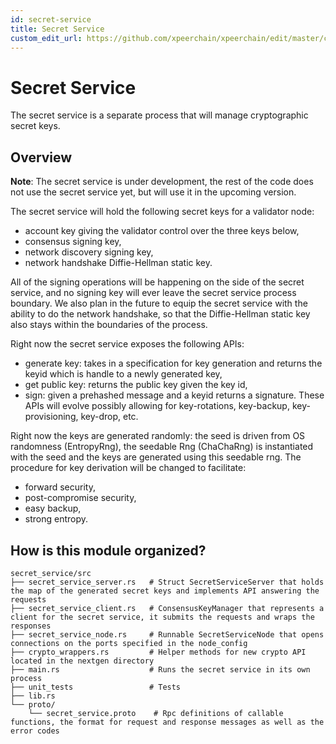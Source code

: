 ```yaml
---
id: secret-service
title: Secret Service
custom_edit_url: https://github.com/xpeerchain/xpeerchain/edit/master/crypto/secret_service/README.md
---
```

# Secret Service

The secret service is a separate process that will manage cryptographic secret keys.

## Overview

**Note**: The secret service is under development, the rest of the code does not use the secret service yet, but will use it in the upcoming version.

The secret service will hold the following secret keys for a validator node:
* account key giving the validator control over the three keys below,
* consensus signing key,
* network discovery signing key,
* network handshake Diffie-Hellman static key.

All of the signing operations will be happening on the side of the secret service, and no signing key will ever leave the secret service process boundary.
We also plan in the future to equip the secret service with the ability to do the network handshake, so that the Diffie-Hellman static key also stays within the boundaries of the process.

Right now the secret service exposes the following APIs:
* generate key: takes in a specification for key generation and returns the keyid which is handle to a newly generated key,
* get public key: returns the public key given the key id,
* sign: given a prehashed message and a keyid returns a signature.
These APIs will evolve possibly allowing for key-rotations, key-backup, key-provisioning, key-drop, etc.

Right now the keys are generated randomly: the seed is driven from OS randomness (EntropyRng), the seedable Rng (ChaChaRng) is instantiated with the seed and the keys are generated using this seedable rng. The procedure for key derivation will be changed to facilitate:
* forward security,
* post-compromise security,
* easy backup,
* strong entropy.

## How is this module organized?
    secret_service/src
    ├── secret_service_server.rs   # Struct SecretServiceServer that holds the map of the generated secret keys and implements API answering the requests
    ├── secret_service_client.rs   # ConsensusKeyManager that represents a client for the secret service, it submits the requests and wraps the responses
    ├── secret_service_node.rs     # Runnable SecretServiceNode that opens connections on the ports specified in the node_config
    ├── crypto_wrappers.rs         # Helper methods for new crypto API located in the nextgen directory
    ├── main.rs                    # Runs the secret service in its own process
    ├── unit_tests                 # Tests
    ├── lib.rs
    └── proto/              
        └── secret_service.proto    # Rpc definitions of callable functions, the format for request and response messages as well as the error codes

